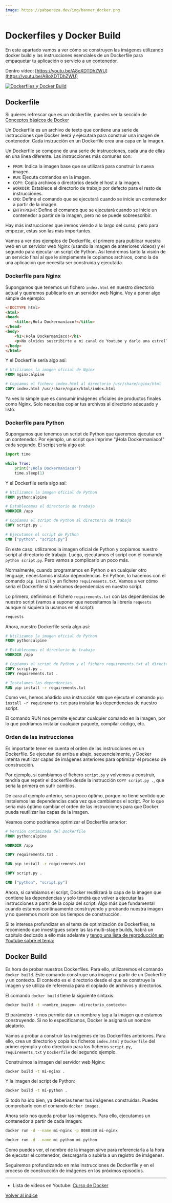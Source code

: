 ```yaml
---
image: https://pabpereza.dev/img/banner_docker.png
---
```


# Dockerfiles y Docker Build
En este apartado vamos a ver cómo se construyen las imágenes utilizando docker build y las instrucciones esenciales de un Dockerfile para empaquetar tu aplicación o servicio a un contenedor.

Dentro vídeo: [https://youtu.be/A8oXDTDhZWU](https://youtu.be/A8oXDTDhZWU)

[![Dockerfiles y Docker Build](https://img.youtube.com/vi/A8oXDTDhZWU/sddefault.jpg)](https://www.youtube.com/watch?v=A8oXDTDhZWU)

## Dockerfile
Si quieres refrescar que es un dockerfile, puedes ver la sección de [Conceptos básicos de Docker](103.Conceptos_basicos.md)

Un Dockerfile es un archivo de texto que contiene una serie de instrucciones que Docker leerá y ejecutará para construir una imagen de contenedor. Cada instrucción en un Dockerfile crea una capa en la imagen.

Un Dockerfile se compone de una serie de instrucciones, cada una de ellas en una línea diferente. Las instrucciones más comunes son:
* `FROM`: Indica la imagen base que se utilizará para construir la nueva imagen.
* `RUN`: Ejecuta comandos en la imagen.
* `COPY`: Copia archivos o directorios desde el host a la imagen.
* `WORKDIR`: Establece el directorio de trabajo por defecto para el resto de instrucciones.
* `CMD`: Define el comando que se ejecutará cuando se inicie un contenedor a partir de la imagen.
* `ENTRYPOINT`: Define el comando que se ejecutará cuando se inicie un contenedor a partir de la imagen, pero no se puede sobreescribir.

Hay más instrucciones que iremos viendo a lo largo del curso, pero para empezar, estas son las más importantes.

Vamos a ver dos ejemplos de Dockerfile, el primero para publicar nuestra web en un servidor web Nginx (usando la imagen de anteriores vídeos) y el segundo para ejecutar un script de Python. Así tendremos tanto la visión de un servicio final al que le simplemente le copiamos archivos, como la de una aplicación que necesita ser construida y ejecutada.

### Dockerfile para Nginx
Supongamos que tenemos un fichero `index.html` en nuestro directorio actual y queremos publicarlo en un servidor web Nginx. Voy a poner algo simple de ejemplo:
```html
<!DOCTYPE html>
<html>
<head>
    <title>¡Hola Dockermaníaco!</title>
</head>
<body>
    <h1>¡Hola Dockermaníaco!</h1>
    <p>No olvides suscribirte a mi canal de Youtube y darle una estrellita al repositorio de Github.</p>
</body>
</html>
```

Y el Dockerfile sería algo así:
```Dockerfile
# Utilizamos la imagen oficial de Nginx
FROM nginx:alpine

# Copiamos el fichero index.html al directorio /usr/share/nginx/html
COPY index.html /usr/share/nginx/html/index.html
```

Ya ves lo simple que es consumir imágenes oficiales de productos finales como Nginx. Solo necesitas copiar tus archivos al directorio adecuado y listo.


### Dockerfile para Python
Supongamos que tenemos un script de Python que queremos ejecutar en un contenedor. Por ejemplo, un script que imprime "¡Hola Dockermaníaco!" cada segundo. El script sería algo así:
```python
import time

while True:
    print("¡Hola Dockermaníaco!")
    time.sleep(1)
```

Y el Dockerfile sería algo así:
```Dockerfile
# Utilizamos la imagen oficial de Python
FROM python:alpine

# Establecemos el directorio de trabajo
WORKDIR /app

# Copiamos el script de Python al directorio de trabajo
COPY script.py .

# Ejecutamos el script de Python
CMD ["python", "script.py"]
```

En este caso, utilizamos la imagen oficial de Python y copiamos nuestro script al directorio de trabajo. Luego, ejecutamos el script con el comando `python script.py`. Pero vamos a complicarlo un poco más.

Normalmente, cuando programamos en Python o en cualquier otro lenguaje, necesitamos instalar dependencias. En Python, lo hacemos con el comando `pip install` y un fichero `requirements.txt`. Vamos a ver cómo sería el Dockerfile si tuviéramos dependencias en nuestro script.

Lo primero, definimos el fichero `requirements.txt` con las dependencias de nuestro script (vamos a suponer que necesitamos la librería `requests` aunque ni siquiera la usamos en el script):
```txt
requests
```

Ahora, nuestro Dockerfile sería algo así:
```Dockerfile
# Utilizamos la imagen oficial de Python
FROM python:alpine

# Establecemos el directorio de trabajo
WORKDIR /app

# Copiamos el script de Python y el fichero requirements.txt al directorio de trabajo
COPY script.py .
COPY requirements.txt .

# Instalamos las dependencias
RUN pip install -r requirements.txt
```

Como ves, hemos añadido una instrucción `RUN` que ejecuta el comando `pip install -r requirements.txt` para instalar las dependencias de nuestro script.

El comando RUN nos permite ejecutar cualquier comando en la imagen, por lo que podríamos instalar cualquier paquete, compilar código, etc.

### Orden de las instrucciones
Es importante tener en cuenta el orden de las instrucciones en un Dockerfile. Se ejecutan de arriba a abajo, secuencialmente, y Docker intenta reutilizar capas de imágenes anteriores para optimizar el proceso de construcción.

Por ejemplo, si cambiamos el fichero `script.py` y volvemos a construir, tendría que repetir el dockerfile desde la instrucción `COPY script.py .`, que sería la primera en sufir cambios.

De cara al ejemplo anterior, sería poco óptimo, porque no tiene sentido que instalemos las dependencias cada vez que cambiamos el script. Por lo que sería más óptimo cambiar el orden de las instrucciones para que Docker pueda reutilizar las capas de la imagen.

Veamos como podríamos optimizar el Dockerfile anterior:
```Dockerfile
# Versión optimizada del Dockerfile
FROM python:alpine

WORKDIR /app

COPY requirements.txt .

RUN pip install -r requirements.txt

COPY script.py .

CMD ["python", "script.py"]
```

Ahora, si cambiamos el script, Docker reutilizará la capa de la imagen que contiene las dependencias y solo tendrá que volver a ejecutar las instrucciones a partir de la copia del script. Algo más que fundamental cuando estamos continuamente construyendo y probando nuestra imagen y no queremos morir con los tiempos de construcción.

Si te interesa profundizar en el tema de optimización de Dockerfiles, te recomiendo que investigues sobre las las multi-stage builds, habrá un capítulo dedicado a ello más adelante y [tengo una lista de reproducción en Youtube sobre el tema:](https://www.youtube.com/playlist?list=PLQhxXeq1oc2mB6_KY-l_zgWJWZo_ne9MZ)


## Docker Build
Es hora de probar nuestros Dockerfiles. Para ello, utilizaremos el comando `docker build`. Este comando construye una imagen a partir de un Dockerfile y un contexto. El contexto es el directorio desde el que se construye la imagen y se utiliza de referencia para el copiado de archivos y directorios.

El comando `docker build` tiene la siguiente sintaxis:
```bash
docker build -t <nombre_imagen> <directorio_contexto>
```
El parámetro `-t` nos permite dar un nombre y tag a la imagen que estamos construyendo. Si no lo especificamos, Docker le asignará un nombre aleatorio.

Vamos a probar a construir las imágenes de los Dockerfiles anteriores. Para ello, crea un directorio y copia los ficheros `index.html` y `Dockerfile` del primer ejemplo y otro directorio para los ficheros `script.py`, `requirements.txt` y `Dockerfile` del segundo ejemplo.

Construimos la imagen del servidor web Nginx:
```bash
docker build -t mi-nginx .
```

Y la imagen del script de Python:
```bash
docker build -t mi-python .
```

Si todo ha ido bien, ya deberías tener tus imágenes construidas. Puedes comprobarlo con el comando `docker images`.

Ahora solo nos queda probar las imágenes. Para ello, ejecutamos un contenedor a partir de cada imagen:
```bash
docker run -d --name mi-nginx -p 8080:80 mi-nginx

docker run -d --name mi-python mi-python
```

Como puedes ver, el nombre de la imagen sirve para referenciarla a la hora de ejecutar el contenedor, descargarla o subirla a un registro de imágenes.


Seguiremos profundizando en más instrucciones de Dockerfile y en el proceso de construcción de imágenes en los próximos episodios.


---
* Lista de vídeos en Youtube: [Curso de Docker](https://www.youtube.com/playlist?list=PLQhxXeq1oc2n7YnjRhq7qVMzZWtDY7Zz0)

[Volver al índice](README.md#índice)